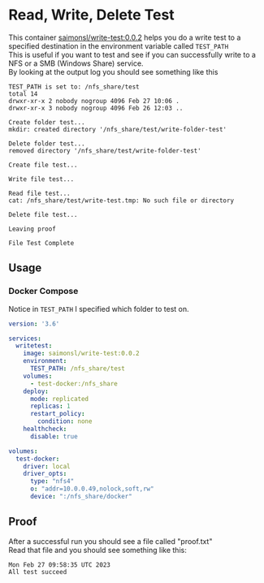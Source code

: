 # Read, Write, Delete Test

This container [saimonsl/write-test:0.0.2](https://hub.docker.com/repository/docker/saimonsl/write-test/general) helps you do a write test to a specified destination in the environment variable called `TEST_PATH`  
This is useful if you want to test and see if you can successfully write to a NFS or a SMB (Windows Share) service.  
By looking at the output log you should see something like this

```
TEST_PATH is set to: /nfs_share/test
total 14
drwxr-xr-x 2 nobody nogroup 4096 Feb 27 10:06 .
drwxr-xr-x 3 nobody nogroup 4096 Feb 26 12:03 ..

Create folder test...
mkdir: created directory '/nfs_share/test/write-folder-test'

Delete folder test...
removed directory '/nfs_share/test/write-folder-test'

Create file test...

Write file test...

Read file test...
cat: /nfs_share/test/write-test.tmp: No such file or directory

Delete file test...

Leaving proof

File Test Complete
```

## Usage

### Docker Compose

Notice in `TEST_PATH` I specified which folder to test on.

```yml
version: '3.6'

services:
  writetest:
    image: saimonsl/write-test:0.0.2
    environment:
      TEST_PATH: /nfs_share/test
    volumes:
      - test-docker:/nfs_share
    deploy:
      mode: replicated
      replicas: 1
      restart_policy:
        condition: none
    healthcheck:
      disable: true

volumes:
  test-docker:
    driver: local
    driver_opts:
      type: "nfs4"
      o: "addr=10.0.0.49,nolock,soft,rw"
      device: ":/nfs_share/docker"
```

## Proof

After a successful run you should see a file called "proof.txt"  
Read that file and you should see something like this:
```
Mon Feb 27 09:58:35 UTC 2023
All test succeed
```
